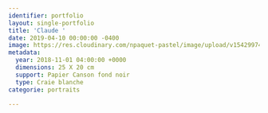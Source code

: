 ```yaml
---
identifier: portfolio
layout: single-portfolio
title: 'Claude '
date: 2019-04-10 00:00:00 -0400
image: https://res.cloudinary.com/npaquet-pastel/image/upload/v1542997442/DSC07738-2.jpg
metadata:
  year: 2018-11-01 04:00:00 +0000
  dimensions: 25 X 20 cm
  support: Papier Canson fond noir
  type: Craie blanche
categorie: portraits

---
```

